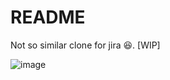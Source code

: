 # README

Not so similar clone for jira 😆. [WIP]

![image](https://github.com/abhirampai/jira_clone_rails/assets/36255896/bd3792a2-ce4a-40ea-829e-dacb18bc02df)

